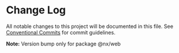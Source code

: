 # Change Log

All notable changes to this project will be documented in this file.
See [Conventional Commits](https://conventionalcommits.org) for commit guidelines.



**Note:** Version bump only for package @nx/web
